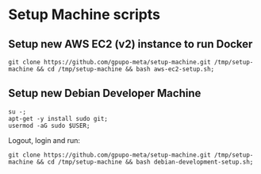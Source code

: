 # Setup Machine scripts

## Setup new AWS EC2 (v2) instance to run Docker

    git clone https://github.com/gpupo-meta/setup-machine.git /tmp/setup-machine && cd /tmp/setup-machine && bash aws-ec2-setup.sh;

## Setup new Debian Developer Machine

    su -;
    apt-get -y install sudo git;
    usermod -aG sudo $USER;

Logout, login and run:

    git clone https://github.com/gpupo-meta/setup-machine.git /tmp/setup-machine && cd /tmp/setup-machine && bash debian-development-setup.sh;
